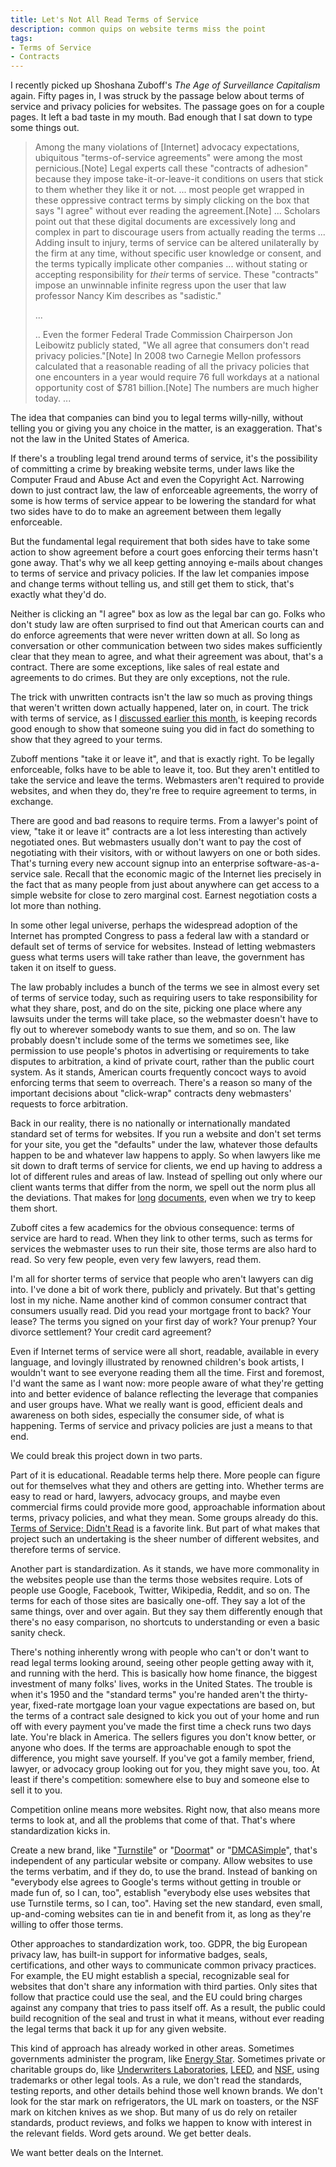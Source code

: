 ```yaml
---
title: Let's Not All Read Terms of Service
description: common quips on website terms miss the point
tags:
- Terms of Service
- Contracts
---
```


I recently picked up Shoshana Zuboff's _The Age of Surveillance Capitalism_ again.  Fifty pages in, I was struck by the passage below about terms of service and privacy policies for websites.  The passage goes on for a couple pages.  It left a bad taste in my mouth.  Bad enough that I sat down to type some things out.

> Among the many violations of [Internet] advocacy expectations, ubiquitous "terms-of-service agreements" were among the most pernicious.[Note]  Legal experts call these "contracts of adhesion" because they impose take-it-or-leave-it conditions on users that stick to them whether they like it or not. ... most people get wrapped in these oppressive contract terms by simply clicking on the box that says "I agree" without ever reading the agreement.[Note] ... Scholars point out that these digital documents are excessively long and complex in part to discourage users from actually reading the terms ... Adding insult to injury, terms of service can be altered unilaterally by the firm at any time, without specific user knowledge or consent, and the terms typically implicate other companies ... without stating or accepting responsibility for _their_ terms of service.  These "contracts" impose an unwinnable infinite regress upon the user that law professor Nancy Kim describes as "sadistic."
>
> ...
>
> .. Even the former Federal Trade Commission Chairperson Jon Leibowitz publicly stated, "We all agree that consumers don't read privacy policies."[Note]  In 2008 two Carnegie Mellon professors calculated that a reasonable reading of all the privacy policies that one encounters in a year would require 76 full workdays at a national opportunity cost of $781 billion.[Note]  The numbers are much higher today. ...

The idea that companies can bind you to legal terms willy-nilly, without telling you or giving you any choice in the matter, is an exaggeration.  That's not the law in the United States of America.

If there's a troubling legal trend around terms of service, it's the possibility of committing a crime by breaking website terms, under laws like the Computer Fraud and Abuse Act and even the Copyright Act.  Narrowing down to just contract law, the law of enforceable agreements, the worry of some is how terms of service appear to be lowering the standard for what two sides have to do to make an agreement between them legally enforceable.

But the fundamental legal requirement that both sides have to take some action to show agreement before a court goes enforcing their terms hasn't gone away.  That's why we all keep getting annoying e-mails about changes to terms of service and privacy policies.  If the law let companies impose and change terms without telling us, and still get them to stick, that's exactly what they'd do.

Neither is clicking an "I agree" box as low as the legal bar can go.  Folks who don't study law are often surprised to find out that American courts can and do enforce agreements that were never written down at all.  So long as conversation or other communication between two sides makes sufficiently clear that they mean to agree, and what their agreement was about, that's a contract.  There are some exceptions, like sales of real estate and agreements to do crimes.  But they are only exceptions, not the rule.

The trick with unwritten contracts isn't the law so much as proving things that weren't written down actually happened, later on, in court.  The trick with terms of service, as I [discussed earlier this month](https://writing.kemitchell.com/2020/11/10/Snow-v-Eventbrite), is keeping records good enough to show that someone suing you did in fact do something to show that they agreed to your terms.

Zuboff mentions "take it or leave it", and that is exactly right.  To be legally enforceable, folks have to be able to leave it, too.  But they aren't entitled to take the service and leave the terms.  Webmasters aren't required to provide websites, and when they do, they're free to require agreement to terms, in exchange.

There are good and bad reasons to require terms.  From a lawyer's point of view, "take it or leave it" contracts are a lot less interesting than actively negotiated ones.  But webmasters usually don't want to pay the cost of negotiating with their visitors, with or without lawyers on one or both sides.  That's turning every new account signup into an enterprise software-as-a-service sale.  Recall that the economic magic of the Internet lies precisely in the fact that as many people from just about anywhere can get access to a simple website for close to zero marginal cost.  Earnest negotiation costs a lot more than nothing.

In some other legal universe, perhaps the widespread adoption of the Internet has prompted Congress to pass a federal law with a standard or default set of terms of service for websites.  Instead of letting webmasters guess what terms users will take rather than leave, the government has taken it on itself to guess.

The law probably includes a bunch of the terms we see in almost every set of terms of service today, such as requiring users to take responsibility for what they share, post, and do on the site, picking one place where any lawsuits under the terms will take place, so the webmaster doesn't have to fly out to wherever somebody wants to sue them, and so on.  The law probably doesn't include some of the terms we sometimes see, like permission to use people's photos in advertising or requirements to take disputes to arbitration, a kind of private court, rather than the public court system.  As it stands, American courts frequently concoct ways to avoid enforcing terms that seem to overreach.  There's a reason so many of the important decisions about "click-wrap" contracts deny webmasters' requests to force arbitration.

Back in our reality, there is no nationally or internationally mandated standard set of terms for websites.  If you run a website and don't set terms for your site, you get the "defaults" under the law, whatever those defaults happen to be and whatever law happens to apply.  So when lawyers like me sit down to draft terms of service for clients, we end up having to address a lot of different rules and areas of law.  Instead of spelling out only where our client wants terms that differ from the norm, we spell out the norm plus all the deviations.  That makes for [long](https://turnstiletos.com/1e) [documents](https://doormatprivacy.com/1e), even when we try to keep them short.

Zuboff cites a few academics for the obvious consequence: terms of service are hard to read.  When they link to other terms, such as terms for services the webmaster uses to run their site, those terms are also hard to read.  So very few people, even very few lawyers, read them.

I'm all for shorter terms of service that people who aren't lawyers can dig into.  I've done a bit of work there, publicly and privately.  But that's getting lost in my niche.  Name another kind of common consumer contract that consumers usually read.  Did you read your mortgage front to back?  Your lease?  The terms you signed on your first day of work?  Your prenup?  Your divorce settlement?  Your credit card agreement?

Even if Internet terms of service were all short, readable, available in every language, and lovingly illustrated by renowned children's book artists, I wouldn't want to see everyone reading them all the time.  First and foremost, I'd want the same as I want now: more people aware of what they're getting into and better evidence of balance reflecting the leverage that companies and user groups have.  What we really want is good, efficient deals and awareness on both sides, especially the consumer side, of what is happening.  Terms of service and privacy policies are just a means to that end.

We could break this project down in two parts.

Part of it is educational.  Readable terms help there.  More people can figure out for themselves what they and others are getting into.  Whether terms are easy to read or hard, lawyers, advocacy groups, and maybe even commercial firms could provide more good, approachable information about terms, privacy policies, and what they mean.  Some groups already do this.  [Terms of Service; Didn't Read](https://tosdr.org/) is a favorite link.  But part of what makes that project such an undertaking is the sheer number of different websites, and therefore terms of service.

Another part is standardization.  As it stands, we have more commonality in the websites people use than the terms those websites require.  Lots of people use Google, Facebook, Twitter, Wikipedia, Reddit, and so on.  The terms for each of those sites are basically one-off.  They say a lot of the same things, over and over again.  But they say them differently enough that there's no easy comparison, no shortcuts to understanding or even a basic sanity check.

There's nothing inherently wrong with people who can't or don't want to read legal terms looking around, seeing other people getting away with it, and running with the herd.  This is basically how home finance, the biggest investment of many folks' lives, works in the United States.  The trouble is when it's 1950 and the "standard terms" you're handed aren't the thirty-year, fixed-rate mortgage loan your vague expectations are based on, but the terms of a contract sale designed to kick you out of your home and run off with every payment you've made the first time a check runs two days late.  You're black in America.  The sellers figures you don't know better, or anyone who does.  If the terms are approachable enough to spot the difference, you might save yourself.  If you've got a family member, friend, lawyer, or advocacy group looking out for you, they might save you, too.  At least if there's competition: somewhere else to buy and someone else to sell it to you.

Competition online means more websites.  Right now, that also means more terms to look at, and all the problems that come of that.  That's where standardization kicks in.

Create a new brand, like "[Turnstile](https://turnstiletos.com/)" or "[Doormat](https://doormatprivacy.com/)" or "[DMCASimple](https://dmcasimple.com/)", that's independent of any particular website or company.  Allow websites to use the terms verbatim, and if they do, to use the brand.  Instead of banking on "everybody else agrees to Google's terms without getting in trouble or made fun of, so I can, too", establish "everybody else uses websites that use Turnstile terms, so I can, too".  Having set the new standard, even small, up-and-coming websites can tie in and benefit from it, as long as they're willing to offer those terms.

Other approaches to standardization work, too.  GDPR, the big European privacy law, has built-in support for informative badges, seals, certifications, and other ways to communicate common privacy practices.  For example, the EU might establish a special, recognizable seal for websites that don't share any information with third parties.  Only sites that follow that practice could use the seal, and the EU could bring charges against any company that tries to pass itself off.  As a result, the public could build recognition of the seal and trust in what it means, without ever reading the legal terms that back it up for any given website.

This kind of approach has already worked in other areas.  Sometimes governments administer the program, like [Energy Star](https://en.wikipedia.org/wiki/Energy_Star).  Sometimes private or charitable groups do, like [Underwriters Laboratories](https://en.wikipedia.org/wiki/UL_(safety_organization)), [LEED](https://en.wikipedia.org/wiki/Leadership_in_Energy_and_Environmental_Design), and [NSF](https://en.wikipedia.org/wiki/NSF_International), using trademarks or other legal tools.  As a rule, we don't read the standards, testing reports, and other details behind those well known brands.  We don't look for the star mark on refrigerators, the UL mark on toasters, or the NSF mark on kitchen knives as we shop.  But many of us do rely on retailer standards, product reviews, and folks we happen to know with interest in the relevant fields.  Word gets around.  We get better deals.

We want better deals on the Internet.
